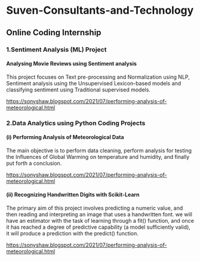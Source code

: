 # Suven-Consultants-and-Technology
## Online Coding Internship

### 1.Sentiment Analysis (ML) Project

#### Analysing Movie Reviews using Sentiment analysis

This project focuses on Text pre-processing and Normalization using NLP, Sentiment analysis using the Unsupervised Lexicon-based models and classifying sentiment using Traditional supervised models.

https://sonyshaw.blogspot.com/2021/07/performing-analysis-of-meteorological.html
### 2.Data Analytics using Python Coding Projects
#### (i) Performing Analysis of Meteorological Data

The main objective is to perform data cleaning, perform analysis for testing the Influences of Global Warming on temperature and humidity, and finally put forth a conclusion.

https://sonyshaw.blogspot.com/2021/07/performing-analysis-of-meteorological.html
#### (ii) Recognizing Handwritten Digits with Scikit-Learn

The primary aim of this project involves predicting a numeric value, and then reading and interpreting an image that uses a handwritten font.
we will have an estimator with the task of learning through a fit() function, and once it has reached a degree of predictive capability (a model sufficiently valid), it will produce a prediction with the predict() function. 

https://sonyshaw.blogspot.com/2021/07/performing-analysis-of-meteorological.html
